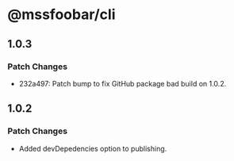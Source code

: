 # @mssfoobar/cli

## 1.0.3

### Patch Changes

- 232a497: Patch bump to fix GitHub package bad build on 1.0.2.

## 1.0.2

### Patch Changes

- Added devDepedencies option to publishing.
